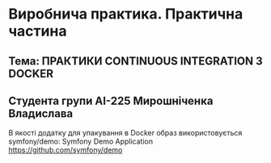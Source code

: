 # Виробнича практика. Практична частина

## Тема: ПРАКТИКИ CONTINUOUS INTEGRATION З DOCKER
## Студента групи АІ-225 Мирошніченка Владислава

В якості додатку для упакування в Docker образ використовується symfony/demo: Symfony Demo Application https://github.com/symfony/demo